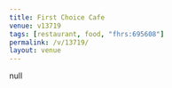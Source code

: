 ```yaml
---
title: First Choice Cafe
venue: v13719
tags: [restaurant, food, "fhrs:695608"]
permalink: /v/13719/
layout: venue
---
```

null